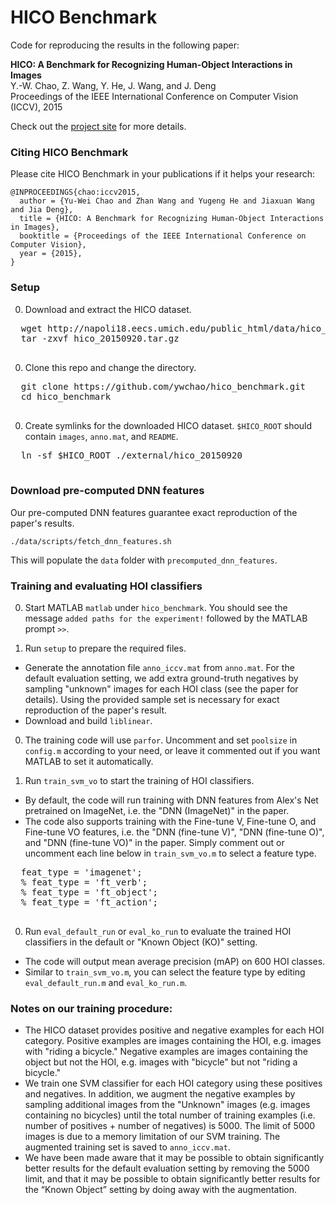 # HICO Benchmark

Code for reproducing the results in the following paper:

**HICO: A Benchmark for Recognizing Human-Object Interactions in Images**  
Y.-W. Chao, Z. Wang, Y. He, J. Wang, and J. Deng  
Proceedings of the IEEE International Conference on Computer Vision (ICCV), 2015 

Check out the [project site](http://www.umich.edu/~ywchao/hico/) for more details.

### Citing HICO Benchmark

Please cite HICO Benchmark in your publications if it helps your research:

    @INPROCEEDINGS{chao:iccv2015,
      author = {Yu-Wei Chao and Zhan Wang and Yugeng He and Jiaxuan Wang and Jia Deng},
      title = {HICO: A Benchmark for Recognizing Human-Object Interactions in Images},
      booktitle = {Proceedings of the IEEE International Conference on Computer Vision},
      year = {2015},
    }

### Setup

0. Download and extract the HICO dataset.
  <pre>
  wget http://napoli18.eecs.umich.edu/public_html/data/hico_20150920.tar.gz
  tar -zxvf hico_20150920.tar.gz
  </pre>

0. Clone this repo and change the directory.
  <pre>
  git clone https://github.com/ywchao/hico_benchmark.git
  cd hico_benchmark
  </pre>

0. Create symlinks for the downloaded HICO dataset. `$HICO_ROOT` should contain `images`, `anno.mat`, and `README`.
  <pre>
  ln -sf $HICO_ROOT ./external/hico_20150920
  </pre>

### Download pre-computed DNN features

Our pre-computed DNN features guarantee exact reproduction of the paper's results.

  ```
  ./data/scripts/fetch_dnn_features.sh
  ```

This will populate the `data` folder with `precomputed_dnn_features`.

### Training and evaluating HOI classifiers
0. Start MATLAB `matlab` under `hico_benchmark`. You should see the message `added paths for the experiment!` followed by the MATLAB prompt `>>`.

0. Run `setup` to prepare the required files.
  - Generate the annotation file `anno_iccv.mat` from `anno.mat`. For the default evaluation setting, we add extra ground-truth negatives by sampling "unknown" images for each HOI class (see the paper for details). Using the provided sample set is necessary for exact reproduction of the paper's result.
  - Download and build `liblinear`.

0. The training code will use `parfor`. Uncomment and set `poolsize` in `config.m` according to your need, or leave it commented out if you want MATLAB to set it automatically.

0. Run `train_svm_vo` to start the training of HOI classifiers.
  - By default, the code will run training with DNN features from Alex's Net pretrained on ImageNet, i.e. the "DNN (ImageNet)" in the paper.
  - The code also supports training with the Fine-tune V, Fine-tune O, and Fine-tune VO features, i.e. the "DNN (fine-tune V)", "DNN (fine-tune O)", and "DNN (fine-tune VO)" in the paper. Simply comment out or uncomment each line below in `train_svm_vo.m` to select a feature type.

  <pre>
  feat_type = 'imagenet';
  % feat_type = 'ft_verb';
  % feat_type = 'ft_object';
  % feat_type = 'ft_action';
  </pre>

0. Run `eval_default_run` or `eval_ko_run` to evaluate the trained HOI classifiers in the default or "Known Object (KO)" setting.
  - The code will output mean average precision (mAP) on 600 HOI classes.
  - Similar to `train_svm_vo.m`, you can select the feature type by editing `eval_default_run.m` and `eval_ko_run.m`.

### Notes on our training procedure:
  - The HICO dataset provides positive and negative examples for each HOI category. Positive examples are images containing the HOI, e.g. images with "riding a bicycle." Negative examples are images containing the object but not the HOI, e.g. images with "bicycle" but not "riding a bicycle."
  - We train one SVM classifier for each HOI category using these positives and negatives. In addition, we augment the negative examples by sampling additional images from the "Unknown" images (e.g. images containing no bicycles) until the total number of training examples (i.e. number of positives + number of negatives) is 5000. The limit of 5000 images is due to a memory limitation of our SVM training. The augmented training set is saved to `anno_iccv.mat`.
  - We have been made aware that it may be possible to obtain significantly better results for the default evaluation setting by removing the 5000 limit, and that it may be possible to obtain significantly better results for the “Known Object” setting by doing away with the augmentation.

